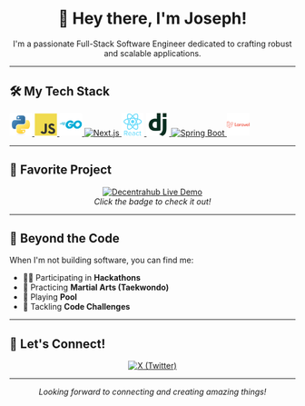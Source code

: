 <div align="center">
  <h1>
    👋 Hey there, I'm Joseph!
  </h1>
  <p>
    I'm a passionate Full-Stack Software Engineer dedicated to crafting robust and scalable applications.
  </p>
</div>

---

## 🛠️ My Tech Stack

<p align="left">
  <a href="https://www.python.org" target="_blank" rel="noreferrer">
    <img src="https://raw.githubusercontent.com/devicons/devicon/master/icons/python/python-original.svg" alt="Python" width="40" height="40"/>
  </a>
  <a href="https://developer.mozilla.org/en-US/docs/Web/JavaScript" target="_blank" rel="noreferrer">
    <img src="https://raw.githubusercontent.com/devicons/devicon/master/icons/javascript/javascript-original.svg" alt="JavaScript" width="40" height="40"/>
  </a>
  <a href="https://go.dev" target="_blank" rel="noreferrer">
    <img src="https://raw.githubusercontent.com/devicons/devicon/master/icons/go/go-original-wordmark.svg" alt="Golang" width="40" height="40"/>
  </a>
  <a href="https://nextjs.org/" target="_blank" rel="noreferrer">
    <img src="https://cdn.worldvectorlogo.com/logos/nextjs-2.svg" alt="Next.js" width="40" height="40"/>
  </a>
  <a href="https://reactjs.org/" target="_blank" rel="noreferrer">
    <img src="https://raw.githubusercontent.com/devicons/devicon/master/icons/react/react-original-wordmark.svg" alt="React" width="40" height="40"/>
  </a>
  <a href="https://www.djangoproject.com/" target="_blank" rel="noreferrer">
    <img src="https://raw.githubusercontent.com/devicons/devicon/master/icons/django/django-plain.svg" alt="Django" width="40" height="40"/>
  </a>
  <a href="https://spring.io/projects/spring-boot" target="_blank" rel="noreferrer">
    <img src="https://www.vectorlogo.zone/logos/springio/springio-icon.svg" alt="Spring Boot" width="40" height="40"/>
  </a>
  <a href="https://laravel.com/" target="_blank" rel="noreferrer">
    <img src="https://raw.githubusercontent.com/devicons/devicon/master/icons/laravel/laravel-original-wordmark.svg" alt="Laravel" width="40" height="40"/>
  </a>
</p>

---

## 🌟 Favorite Project

<p align="center">
  <a href="https://decentrahub-x391.vercel.app/" target="_blank">
    <img src="https://img.shields.io/badge/Decentrahub-Live%20Demo-brightgreen?style=for-the-badge&logo=vercel" alt="Decentrahub Live Demo"/>
  </a>
  <br />
  <em>Click the badge to check it out!</em>
</p>

---

## 🎯 Beyond the Code

When I'm not building software, you can find me:

* 👨‍💻 Participating in **Hackathons**
* 🥋 Practicing **Martial Arts (Taekwondo)**
* 🎱 Playing **Pool**
* 🧩 Tackling **Code Challenges**

---

## 🔗 Let's Connect!

<p align="center">
  <a href="https://x.com/Scottjoe3559" target="_blank">
    <img src="https://img.shields.io/badge/X_(Twitter)-@Scottjoe3559-000000?style=for-the-badge&logo=x" alt="X (Twitter)"/>
  </a>
</p>

---

<div align="center">
  <p>
    <em>Looking forward to connecting and creating amazing things!</em>
  </p>
</div>
